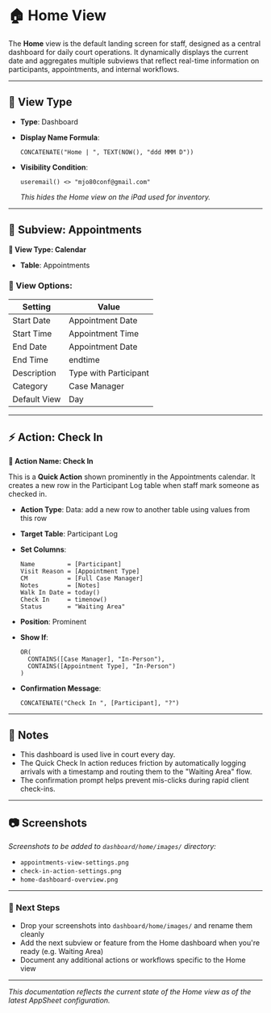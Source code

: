 # 🏠 Home View

The **Home** view is the default landing screen for staff, designed as a central dashboard for daily court operations. It dynamically displays the current date and aggregates multiple subviews that reflect real-time information on participants, appointments, and internal workflows.

---

## 🧱 View Type
- **Type**: Dashboard
- **Display Name Formula**:  
  ```appsheetscript
  CONCATENATE("Home | ", TEXT(NOW(), "ddd MMM D"))
  ```

- **Visibility Condition**:
  ```appsheetscript
  useremail() <> "mjo80conf@gmail.com"
  ```
  *This hides the Home view on the iPad used for inventory.*

---

## 🧩 Subview: Appointments

**🔹 View Type: Calendar**

- **Table**: Appointments

### 🔧 View Options:

| **Setting** | **Value** |
|-------------|-----------|
| Start Date | Appointment Date |
| Start Time | Appointment Time |
| End Date | Appointment Date |
| End Time | endtime |
| Description | Type with Participant |
| Category | Case Manager |
| Default View | Day |

---

## ⚡ Action: Check In

**🔸 Action Name: Check In**

This is a **Quick Action** shown prominently in the Appointments calendar. It creates a new row in the Participant Log table when staff mark someone as checked in.

- **Action Type**: Data: add a new row to another table using values from this row
- **Target Table**: Participant Log
- **Set Columns**:
  ```appsheetscript
  Name         = [Participant]
  Visit Reason = [Appointment Type]
  CM           = [Full Case Manager]
  Notes        = [Notes]
  Walk In Date = today()
  Check In     = timenow()
  Status       = "Waiting Area"
  ```

- **Position**: Prominent
- **Show If**:
  ```appsheetscript
  OR(
    CONTAINS([Case Manager], "In-Person"),
    CONTAINS([Appointment Type], "In-Person")
  )
  ```

- **Confirmation Message**:
  ```appsheetscript
  CONCATENATE("Check In ", [Participant], "?")
  ```

---

## 📎 Notes

- This dashboard is used live in court every day.
- The Quick Check In action reduces friction by automatically logging arrivals with a timestamp and routing them to the "Waiting Area" flow.
- The confirmation prompt helps prevent mis-clicks during rapid client check-ins.

---

## 📷 Screenshots

*Screenshots to be added to `dashboard/home/images/` directory:*
- `appointments-view-settings.png`
- `check-in-action-settings.png`
- `home-dashboard-overview.png`

---

### 🧠 Next Steps

- Drop your screenshots into `dashboard/home/images/` and rename them cleanly
- Add the next subview or feature from the Home dashboard when you're ready (e.g. Waiting Area)
- Document any additional actions or workflows specific to the Home view

---

*This documentation reflects the current state of the Home view as of the latest AppSheet configuration.*